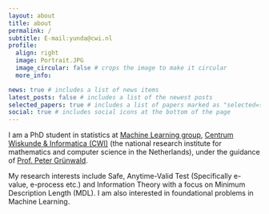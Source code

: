 ```yaml
---
layout: about
title: about
permalink: /
subtitle: E-mail:yunda@cwi.nl
profile:
  align: right
  image: Portrait.JPG
  image_circular: false # crops the image to make it circular
  more_info: 

news: true # includes a list of news items
latest_posts: false # includes a list of the newest posts
selected_papers: true # includes a list of papers marked as "selected={true}"
social: true # includes social icons at the bottom of the page
---
```


I am a PhD student in statistics at [Machine Learning group](https://www.cwi.nl/en/groups/machine-learning/), [Centrum Wiskunde & Informatica (CWI)](https://www.cwi.nl/en/) (the national research institute for mathematics and computer science in the Netherlands), under the guidance of [Prof. Peter Grünwald](https://safestatistics.com/).

My research interests include Safe, Anytime-Valid Test (Specifically e-value, e-process etc.) and Information Theory with a focus on Minimum Description Length (MDL).
I am also interested in foundational problems in Machine Learning.




